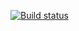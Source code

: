 [![Build status](https://ci.appveyor.com/api/projects/status/f2t152d6pxajy1ui?svg=true)](https://ci.appveyor.com/project/OGsplendid/new-types)

